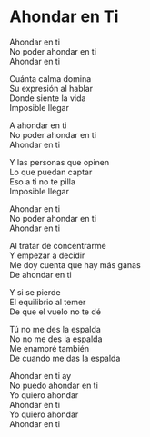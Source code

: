 # Ahondar en Ti  

Ahondar en ti  
No poder ahondar en ti  
Ahondar en ti  

Cuánta calma domina  
Su expresión al hablar  
Donde siente la vida  
Imposible llegar  

A ahondar en ti  
No poder ahondar en ti  
Ahondar en ti  

Y las personas que opinen  
Lo que puedan captar  
Eso a ti no te pilla  
Imposible llegar  

Ahondar en ti  
No poder ahondar en ti  
Ahondar en ti  

Al tratar de concentrarme  
Y empezar a decidir  
Me doy cuenta que hay más ganas  
De ahondar en ti  

Y si se pierde  
El equilibrio al temer  
De que el vuelo no te dé  

Tú no me des la espalda  
No no me des la espalda  
Me enamoré también  
De cuando me das la espalda  

Ahondar en ti ay  
No puedo ahondar en ti  
Yo quiero ahondar  
Ahondar en ti  
Yo quiero ahondar  
Ahondar en ti  
